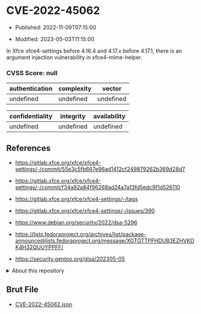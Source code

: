 # CVE-2022-45062

- Published: 2022-11-09T07:15:00

- Modified: 2023-05-03T11:15:00

In Xfce xfce4-settings before 4.16.4 and 4.17.x before 4.17.1, there is an argument injection vulnerability in xfce4-mime-helper.

### CVSS Score: **null**

| authentication | complexity | vector |
| --- | --- | --- |
| undefined | undefined | undefined |

| confidentiality | integrity | availability |
| --- | --- | --- |
| undefined | undefined | undefined |

## References

* https://gitlab.xfce.org/xfce/xfce4-settings/-/commit/55e3c5fb667e96ad1412cf249879262b369d28d7

* https://gitlab.xfce.org/xfce/xfce4-settings/-/commit/f34a92a84f96268ad24a7a13fd5edc9f1d526110

* https://gitlab.xfce.org/xfce/xfce4-settings/-/tags

* https://gitlab.xfce.org/xfce/xfce4-settings/-/issues/390

* https://www.debian.org/security/2022/dsa-5296

* https://lists.fedoraproject.org/archives/list/package-announce@lists.fedoraproject.org/message/XGTGTTPFHDUB3EZHVKDK4H32QUUYPPFF/

* https://security.gentoo.org/glsa/202305-05

<details>
<summary>About this repository</summary> 

  This repository is part of the project [Live Hack CVE](https://github.com/Live-Hack-CVE). Main website can be found [www.live-hack.org](https://www.live-hack.org) 
  
  Made by [Sn0wAlice](https://github.com/Sn0wAlice) for the people that care about security and need to have a feed of the latest CVEs. Hope you enjoy it, don't forget to star the repo and follow me on [Twitter](https://twitter.com/Sn0wAlice) and [Github](https://github.com/Sn0wAlice). And that is my [personnal website](https://www.alice-snow.me/)

  - [Home Page](https://github.com/Live-Hack-CVE)
  - [Framework](https://github.com/Live-Hack-CVE/cve-framework)
  - [CVE database](https://github.com/Live-Hack-CVE/full_database)
  - [Changelog](https://github.com/Live-Hack-CVE/Changelog)
</details>

## Brut File

* [CVE-2022-45062.json](https://raw.githubusercontent.com/Live-Hack-CVE/full_database/main/cves/2022/CVE-2022-45062.json)

